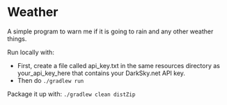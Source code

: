 # Weather

A simple program to warn me if it is going to rain and any other weather things.


Run locally with:
* First, create a file called api_key.txt in the same resources directory as your_api_key_here that contains your DarkSky.net API key.
* Then do `./gradlew run`


Package it up with:
`./gradlew clean distZip`
